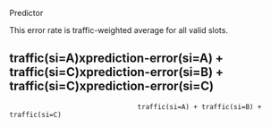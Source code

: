 Predictor

This error rate is traffic-weighted average for all valid slots.

traffic(si=A)xprediction-error(si=A) + traffic(si=C)xprediction-error(si=B) + traffic(si=C)xprediction-error(si=C)
--------------------------------------------------------------------------------------------------------------------
                                    traffic(si=A) + traffic(si=B) + traffic(si=C)